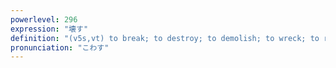 ```yaml
---
powerlevel: 296
expression: "壊す"
definition: "(v5s,vt) to break; to destroy; to demolish; to wreck; to ruin; to spoil; to damage; to break (a bill, etc.); (P)"
pronunciation: "こわす"
---
```

